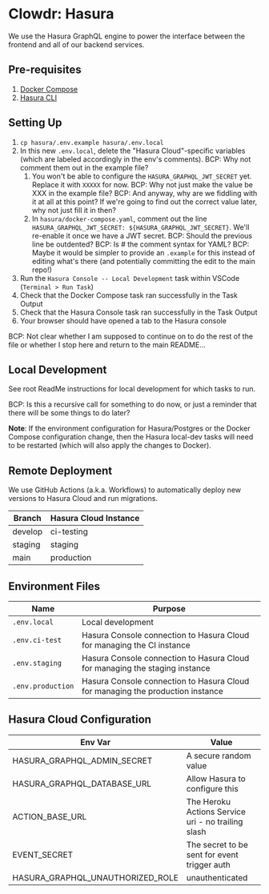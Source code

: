 # Clowdr: Hasura

We use the Hasura GraphQL engine to power the interface between the frontend
and all of our backend services.

## Pre-requisites

1. [Docker Compose](https://docs.docker.com/compose/)
1. [Hasura CLI](https://hasura.io/docs/1.0/graphql/core/hasura-cli/install-hasura-cli.html)

## Setting Up

1. `cp hasura/.env.example hasura/.env.local`
1. In this new `.env.local`, delete the "Hasura Cloud"-specific variables
   (which are labeled accordingly in the env's comments).
BCP: Why not comment them out in the example file?
   1. You won't be able to configure the `HASURA_GRAPHQL_JWT_SECRET` yet. Replace it with `XXXXX` for now.
BCP: Why not just make the value be XXX in the example file?
BCP: And anyway, why are we fiddling with it at all at this point?  If we're
going to find out the correct value later, why not just fill it in then?
   1. In `hasura/docker-compose.yaml`, comment out the line `HASURA_GRAPHQL_JWT_SECRET: ${HASURA_GRAPHQL_JWT_SECRET}`. We'll re-enable it once we have a JWT secret.
BCP: Should the previous line be outdented?
BCP: Is # the comment syntax for YAML?
BCP: Maybe it would be simpler to provide an `.example` for this instead of
editing what's there (and potentially committing the edit to the main repo!)
1. Run the `Hasura Console -- Local Development` task within VSCode
   (`Terminal > Run Task`)
1. Check that the Docker Compose task ran successfully in the Task Output
1. Check that the Hasura Console task ran successfully in the Task Output
1. Your browser should have opened a tab to the Hasura console

BCP: Not clear whether I am supposed to continue on to do the rest of the
file or whether I stop here and return to the main README...

## Local Development

See root ReadMe instructions for local development for which tasks to run.

BCP: Is this a recursive call for something to do now, or just a reminder
that there will be some things to do later?

**Note**: If the environment configuration for Hasura/Postgres or the Docker
Compose configuration change, then the Hasura local-dev tasks will need to
be restarted (which will also apply the changes to Docker).

## Remote Deployment

We use GitHub Actions (a.k.a. Workflows) to automatically deploy new versions
to Hasura Cloud and run migrations.

| Branch  | Hasura Cloud Instance |
| ------- | --------------------- |
| develop | ci-testing            |
| staging | staging               |
| main    | production            |

## Environment Files

| Name              | Purpose                                                                        |
| ----------------- | ------------------------------------------------------------------------------ |
| `.env.local`      | Local development                                                              |
| `.env.ci-test`    | Hasura Console connection to Hasura Cloud for managing the CI instance         |
| `.env.staging`    | Hasura Console connection to Hasura Cloud for managing the staging instance    |
| `.env.production` | Hasura Console connection to Hasura Cloud for managing the production instance |

## Hasura Cloud Configuration

| Env Var                          | Value                                              |
| -------------------------------- | -------------------------------------------------- |
| HASURA_GRAPHQL_ADMIN_SECRET      | A secure random value                              |
| HASURA_GRAPHQL_DATABASE_URL      | Allow Hasura to configure this                     |
| ACTION_BASE_URL                  | The Heroku Actions Service uri - no trailing slash |
| EVENT_SECRET                     | The secret to be sent for event trigger auth       |
| HASURA_GRAPHQL_UNAUTHORIZED_ROLE | unauthenticated                                    |
